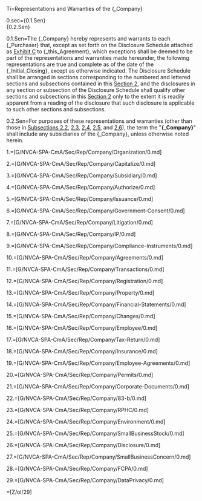 Ti=Representations and Warranties of the {_Company}

0.sec={0.1.Sen}<br>{0.2.Sen}

0.1.Sen=The {_Company} hereby represents and warrants to each {_Purchaser} that, except as set forth on the Disclosure Schedule attached as <u>Exhibit C</u> to {_this_Agreement}, which exceptions shall be deemed to be part of the representations and warranties made hereunder, the following representations are true and complete as of the date of the {_Initial_Closing}, except as otherwise indicated. The Disclosure Schedule shall be arranged in sections corresponding to the numbered and lettered sections and subsections contained in this <u>Section 2</u>, and the disclosures in any section or subsection of the Disclosure Schedule shall qualify other sections and subsections in this <u>Section 2</u> only to the extent it is readily apparent from a reading of the disclosure that such disclosure is applicable to such other sections and subsections.

0.2.Sen=For purposes of these representations and warranties (other than those in <u>Subsections 2.2</u>, <u>2.3</u>, <u>2.4</u>, <u>2.5</u>, and <u>2.6</u>), the term the "<strong>{_Company}</strong>" shall include any subsidiaries of the {_Company}, unless otherwise noted herein.

1.=[G/NVCA-SPA-CmA/Sec/Rep/Company/Organization/0.md]

2.=[G/NVCA-SPA-CmA/Sec/Rep/Company/Capitalize/0.md]

3.=[G/NVCA-SPA-CmA/Sec/Rep/Company/Subsidiary/0.md]

4.=[G/NVCA-SPA-CmA/Sec/Rep/Company/Authorize/0.md]

5.=[G/NVCA-SPA-CmA/Sec/Rep/Company/Issuance/0.md]

6.=[G/NVCA-SPA-CmA/Sec/Rep/Company/Government-Consent/0.md]

7.=[G/NVCA-SPA-CmA/Sec/Rep/Company/Litigation/0.md]

8.=[G/NVCA-SPA-CmA/Sec/Rep/Company/IP/0.md]

9.=[G/NVCA-SPA-CmA/Sec/Rep/Company/Compliance-Instruments/0.md]

10.=[G/NVCA-SPA-CmA/Sec/Rep/Company/Agreements/0.md]

11.=[G/NVCA-SPA-CmA/Sec/Rep/Company/Transactions/0.md]

12.=[G/NVCA-SPA-CmA/Sec/Rep/Company/Registration/0.md]

13.=[G/NVCA-SPA-CmA/Sec/Rep/Company/Property/0.md]

14.=[G/NVCA-SPA-CmA/Sec/Rep/Company/Financial-Statements/0.md]

15.=[G/NVCA-SPA-CmA/Sec/Rep/Company/Changes/0.md]

16.=[G/NVCA-SPA-CmA/Sec/Rep/Company/Employee/0.md]

17.=[G/NVCA-SPA-CmA/Sec/Rep/Company/Tax-Return/0.md]

18.=[G/NVCA-SPA-CmA/Sec/Rep/Company/Insurance/0.md]

19.=[G/NVCA-SPA-CmA/Sec/Rep/Company/Employee-Agreements/0.md]

20.=[G/NVCA-SPA-CmA/Sec/Rep/Company/Permits/0.md]

21.=[G/NVCA-SPA-CmA/Sec/Rep/Company/Corporate-Documents/0.md]

22.=[G/NVCA-SPA-CmA/Sec/Rep/Company/83-b/0.md]

23.=[G/NVCA-SPA-CmA/Sec/Rep/Company/RPHC/0.md]

24.=[G/NVCA-SPA-CmA/Sec/Rep/Company/Environment/0.md]

25.=[G/NVCA-SPA-CmA/Sec/Rep/Company/SmallBusinessStock/0.md]

26.=[G/NVCA-SPA-CmA/Sec/Rep/Company/Disclosure/0.md]

27.=[G/NVCA-SPA-CmA/Sec/Rep/Company/SmallBusinessConcern/0.md]

28.=[G/NVCA-SPA-CmA/Sec/Rep/Company/FCPA/0.md]

29.=[G/NVCA-SPA-CmA/Sec/Rep/Company/DataPrivacy/0.md]

=[Z/ol/29]